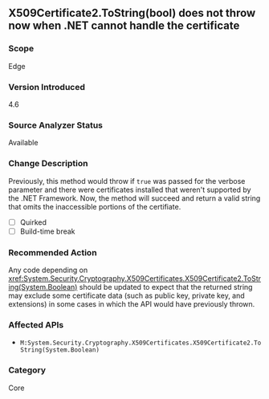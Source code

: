 ## X509Certificate2.ToString(bool) does not throw now when .NET cannot handle the certificate

### Scope
Edge

### Version Introduced
4.6

### Source Analyzer Status
Available

### Change Description

Previously, this method would throw if `true` was passed for the verbose
parameter and there were certificates installed that weren't supported by the
.NET Framework. Now, the method will succeed and return a valid string that
omits the inaccessible portions of the certifiate.

- [ ] Quirked
- [ ] Build-time break

### Recommended Action

Any code depending on
<xref:System.Security.Cryptography.X509Certificates.X509Certificate2.ToString(System.Boolean)>
should be updated to expect that the returned string may exclude some
certificate data (such as public key, private key, and extensions) in some cases
in which the API would have previously thrown.

### Affected APIs
* `M:System.Security.Cryptography.X509Certificates.X509Certificate2.ToString(System.Boolean)`

### Category
Core

<!-- breaking change id: 76 -->
